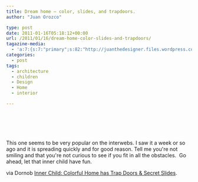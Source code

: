 ```yaml
---
title: Dream home – color, slides, and trapdoors.
author: "Juan Orozco" 

type: post
date: 2011-01-16T05:18:12+00:00
url: /2011/01/16/dream-home-color-slides-and-trapdoors/
tagazine-media:
  - 'a:7:{s:7:"primary";s:82:"http://juanthedesigner.files.wordpress.com/2011/01/rainbow-interior-kids-rooms.jpg";s:6:"images";a:1:{s:82:"http://juanthedesigner.files.wordpress.com/2011/01/rainbow-interior-kids-rooms.jpg";a:6:{s:8:"file_url";s:82:"http://juanthedesigner.files.wordpress.com/2011/01/rainbow-interior-kids-rooms.jpg";s:5:"width";s:3:"468";s:6:"height";s:3:"527";s:4:"type";s:5:"image";s:4:"area";s:6:"246636";s:9:"file_path";s:0:"";}}s:6:"videos";a:0:{}s:11:"image_count";s:1:"1";s:6:"author";s:7:"8033531";s:7:"blog_id";s:8:"17975075";s:9:"mod_stamp";s:19:"2011-01-16 05:18:12";}'
categories:
  - post
tags:
  - architecture
  - children
  - Design
  - Home
  - interior

---
```

&nbsp;

<p style="text-align:center;">
  <a href="http://feedproxy.google.com/~r/dornob/~3/EQJJpmtFNRY/"><img src='http://juanthedesigner.files.wordpress.com/2011/01/rainbow-interior-kids-rooms.jpg?w=580' alt='' data-recalc-dims="1" /></a>
</p>

&nbsp;

This one seems to be very popular on the interwebs. I saw it a week or so ago and it is spreading quickly and for good reason. Tell me you're not smiling and that you're not curious to see if you fit in all the obstacles.  Go ahead, let that inner child have fun.

via Dornob [Inner Child: Colorful Home has Trap Doors & Secret Slides][1].

 [1]: http://feedproxy.google.com/~r/dornob/~3/EQJJpmtFNRY/